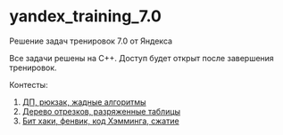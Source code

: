 # yandex_training_7.0

Решение задач тренировок 7.0 от Яндекса

Все задачи решены на C++. Доступ будет открыт после завершения тренировок.

Контесты:

1) [ДП, рюкзак, жадные алгоритмы](/tasks/contest_1/)
2) [Дерево отрезков, разряженные таблицы](/tasks/contest_2/)
3) [Бит хаки, фенвик, код Хэмминга, сжатие](/tasks/contest_3/)